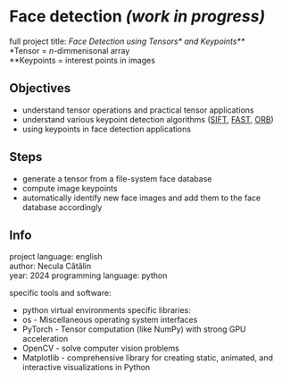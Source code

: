 # Face detection _(work in progress)_
full project title: _Face Detection using Tensors* and Keypoints**_  
*Tensor = _n_-dimmenisonal array  
**Keypoints = interest points in images

## Objectives
- understand tensor operations and practical tensor applications
- understand various keypoint detection algorithms ([SIFT](https://docs.opencv.org/4.x/da/df5/tutorial_py_sift_intro.html), [FAST](https://docs.opencv.org/3.4/df/d0c/tutorial_py_fast.html), [ORB](https://docs.opencv.org/4.x/d1/d89/tutorial_py_orb.html))
- using keypoints in face detection applications

## Steps
- generate a tensor from a file-system face database 
- compute image keypoints 
- automatically identify new face images and add them to the face database accordingly

## Info

project language: english  
author: Necula Cătălin  
year: 2024
programming language: python

specific tools and software:
- python virtual environments
specific libraries:
- os - Miscellaneous operating system interfaces
- PyTorch - Tensor computation (like NumPy) with strong GPU acceleration
- OpenCV - solve computer vision problems
- Matplotlib - comprehensive library for creating static, animated, and interactive visualizations in Python
